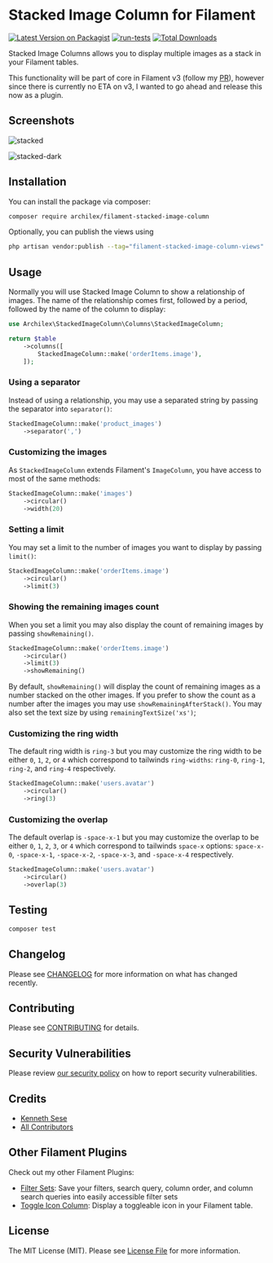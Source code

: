 # Stacked Image Column for Filament

[![Latest Version on Packagist](https://img.shields.io/packagist/v/archilex/filament-stacked-image-column.svg?style=flat-square)](https://packagist.org/packages/archilex/filament-stacked-image-column)
[![run-tests](https://github.com/archilex/filament-stacked-image-column/actions/workflows/run-tests.yml/badge.svg)](https://github.com/archilex/filament-stacked-image-column/actions/workflows/run-tests.yml)
[![Total Downloads](https://img.shields.io/packagist/dt/archilex/filament-stacked-image-column.svg?style=flat-square)](https://packagist.org/packages/archilex/filament-stacked-image-column)

Stacked Image Columns allows you to display multiple images as a stack in your Filament tables. 

This functionality will be part of core in Filament v3 (follow my [PR](https://github.com/filamentphp/filament/pull/6376)), however since there is currently no ETA on v3, I wanted to go ahead and release this now as a plugin.

## Screenshots

![stacked](https://github.com/archilex/filament-stacked-image-column/assets/6097099/df6c51c4-707c-48bb-b120-a7aeb0abe754)

![stacked-dark](https://github.com/archilex/filament-stacked-image-column/assets/6097099/2e121e61-c20d-4972-a649-6c72cfd586b4)

## Installation

You can install the package via composer:

```bash
composer require archilex/filament-stacked-image-column
```

Optionally, you can publish the views using

```bash
php artisan vendor:publish --tag="filament-stacked-image-column-views"
```

## Usage

Normally you will use Stacked Image Column to show a relationship of images. The name of the relationship comes first, followed by a period, followed by the name of the column to display:

```php
use Archilex\StackedImageColumn\Columns\StackedImageColumn;

return $table
    ->columns([
        StackedImageColumn::make('orderItems.image'),
    ]);
```

### Using a separator

Instead of using a relationship, you may use a separated string by passing the separator into `separator()`:

```php
StackedImageColumn::make('product_images')
    ->separator(',')
```

### Customizing the images

As `StackedImageColumn` extends Filament's `ImageColumn`, you have access to most of the same methods:

```php
StackedImageColumn::make('images')
    ->circular()
    ->width(20)
```

### Setting a limit

You may set a limit to the number of images you want to display by passing `limit()`:

```php
StackedImageColumn::make('orderItems.image')
    ->circular()
    ->limit(3)
```

### Showing the remaining images count

When you set a limit you may also display the count of remaining images by passing `showRemaining()`. 

```php
StackedImageColumn::make('orderItems.image')
    ->circular()
    ->limit(3)
    ->showRemaining()
```

By default, `showRemaining()` will display the count of remaining images as a number stacked on the other images. If you prefer to show the count as a number after the images you may use `showRemainingAfterStack()`. You may also set the text size by using `remainingTextSize('xs')`;

### Customizing the ring width

The default ring width is `ring-3` but you may customize the ring width to be either `0`, `1`, `2`, or `4` which correspond to tailwinds `ring-widths`: `ring-0`, `ring-1`, `ring-2`, and `ring-4` respectively.

```php
StackedImageColumn::make('users.avatar')
    ->circular()
    ->ring(3)
```

### Customizing the overlap

The default overlap is `-space-x-1` but you may customize the overlap to be either `0`, `1`, `2`, `3`, or `4` which correspond to tailwinds `space-x` options: `space-x-0`, `-space-x-1`, `-space-x-2`, `-space-x-3`, and `-space-x-4` respectively.

```php
StackedImageColumn::make('users.avatar')
    ->circular()
    ->overlap(3)
```

## Testing

```bash
composer test
```

## Changelog

Please see [CHANGELOG](CHANGELOG.md) for more information on what has changed recently.

## Contributing

Please see [CONTRIBUTING](.github/CONTRIBUTING.md) for details.

## Security Vulnerabilities

Please review [our security policy](../../security/policy) on how to report security vulnerabilities.

## Credits

- [Kenneth Sese](https://github.com/archilex)
- [All Contributors](../../contributors)

## Other Filament Plugins

Check out my other Filament Plugins:

- [Filter Sets](https://filamentphp.com/plugins/filter-sets): Save your filters, search query, column order, and column search queries into easily accessible filter sets
- [Toggle Icon Column](https://filamentphp.com/plugins/toggle-icon-column): Display a toggleable icon in your Filament table.


## License

The MIT License (MIT). Please see [License File](LICENSE.md) for more information.
